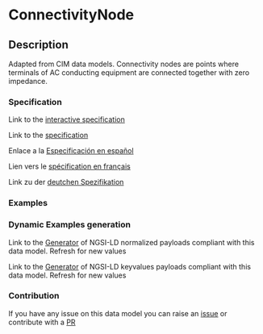 # ConnectivityNode

## Description 

Adapted from CIM data models. Connectivity nodes are points where terminals of AC conducting equipment are connected together with zero impedance.
### Specification

Link to the [interactive specification](https://swagger.lab.fiware.org/?url=https://github.com/smart-data-models/dataModel.EnergyCIM/blob/master/ConnectivityNode/swagger.yaml)

Link to the [specification](https://github.com/smart-data-models/dataModel.EnergyCIM/blob/master/ConnectivityNode/doc/spec.md)

Enlace a la [Especificación en español](https://github.com/smart-data-models/dataModel.EnergyCIM/blob/master/ConnectivityNode/doc/spec_ES.md)

Lien vers le [spécification en français](https://github.com/smart-data-models/dataModel.EnergyCIM/blob/master/ConnectivityNode/doc/spec_FR.md)

Link zu der [deutchen Spezifikation](https://github.com/smart-data-models/dataModel.EnergyCIM/blob/master/ConnectivityNode/doc/spec_DE.md)
### Examples
### Dynamic Examples generation

Link to the [Generator](https://smartdatamodels.org/extra/ngsi-ld_generator_v0.92.php?schemaUrl=https://raw.githubusercontent.com/smart-data-models/dataModel.EnergyCIM/master/ConnectivityNode/schema.json&email=info@smartdatamodels.org) of NGSI-LD normalized payloads compliant with this data model. Refresh for new values

Link to the [Generator](https://smartdatamodels.org/extra/ngsi-ld_generator_keyvalues_v0.92.php?schemaUrl=https://raw.githubusercontent.com/smart-data-models/dataModel.EnergyCIM/master/ConnectivityNode/schema.json&email=info@smartdatamodels.org) of NGSI-LD keyvalues payloads compliant with this data model. Refresh for new values
### Contribution

 If you have any issue on this data model you can raise an [issue](https://github.com/smart-data-models/dataModel.EnergyCIM/issues)  or contribute with a [PR](https://github.com/smart-data-models/dataModel.EnergyCIM/pulls)